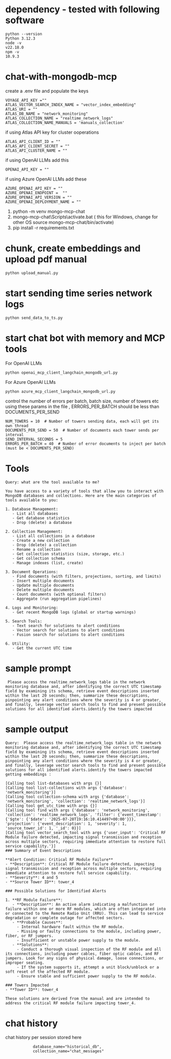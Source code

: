 # dependency - tested with following software

```
python --version
Python 3.12.3
node -v
v22.18.0
npm -v
10.9.3
```

# chat-with-mongodb-mcp
create a .env file and populate the keys

```
VOYAGE_API_KEY =""
ATLAS_VECTOR_SEARCH_INDEX_NAME = "vector_index_embedding"
ATLAS_URI = ""  
ATLAS_DB_NAME = "network_monitoring"
ATLAS_COLLECTION_NAME = "realtime_network_logs"
ATLAS_COLLECTION_NAME_MANUALS = 'manuals_collection'
```

if using Atlas API key for cluster ooperations

```
ATLAS_API_CLIENT_ID = ""
ATLAS_API_CLIENT_SECRET = ""
ATLAS_API_CLUSTER_NAME = ""
```

if using OpenAI LLMs add this

```
OPENAI_API_KEY = ""
```

if using Azure OpenAI LLMs add these 

```
AZURE_OPENAI_API_KEY = ""
AZURE_OPENAI_ENDPOINT =  ""
AZURE_OPENAI_API_VERSION = ""
AZURE_OPENAI_DEPLOYMENT_NAME = ""
```

1. python -m venv mongo-mcp-chat
1. mongo-mcp-chat\Scripts\activate.bat ( this for Windows, change for other OS source mongo-mcp-chat/bin/activate)
1. pip install -r requirements.txt

# chunk, create embeddings and upload pdf manual

```
python upload_manual.py
```
# start sending time series network logs

```
python send_data_to_ts.py
```

# start chat bot with memory and MCP tools 

For OpenAI LLMs

```
python openai_mcp_client_langchain_mongodb_url.py

```

For Azure OpenAI LLMs

```
python azure_mcp_client_langchain_mongodb_url.py
```


control the number of errors per batch, batch  size, number of towers etc using these params in the file , ERRORS_PER_BATCH should be less than DOCUMENTS_PER_SEND

```
NUM_TOWERS = 10  # Number of towers sending data, each will get its own thread
DOCUMENTS_PER_SEND = 50  # Number of documents each tower sends per interval
SEND_INTERVAL_SECONDS = 5
ERRORS_PER_BATCH = 40  # Number of error documents to inject per batch (must be < DOCUMENTS_PER_SEND)
```
# Tools 

```
Query: what are the tool available to me?

You have access to a variety of tools that allow you to interact with MongoDB databases and collections. Here are the main categories of tools available to you:

1. Database Management:
   - List all databases
   - Get database statistics
   - Drop (delete) a database

2. Collection Management:
   - List all collections in a database
   - Create a new collection
   - Drop (delete) a collection
   - Rename a collection
   - Get collection statistics (size, storage, etc.)
   - Get collection schema
   - Manage indexes (list, create)

3. Document Operations:
   - Find documents (with filters, projections, sorting, and limits)
   - Insert multiple documents
   - Update multiple documents
   - Delete multiple documents
   - Count documents (with optional filters)
   - Aggregate (run aggregation pipelines)

4. Logs and Monitoring:
   - Get recent MongoDB logs (global or startup warnings)

5. Search Tools:
   - Text search for solutions to alert conditions
   - Vector search for solutions to alert conditions
   - Fusion search for solutions to alert conditions

6. Utility:
   - Get the current UTC time
```

# sample prompt

```
 Please access the realtime_network_logs table in the network monitoring database and, after identifying the correct UTC timestamp field by examining its schema, retrieve event descriptions inserted within the last 20 seconds; then, summarize these descriptions, pinpointing any alert conditions where the severity is 4 or greater, and finally, leverage vector search tools to find and present possible solutions for all identified alerts.identify the towers impacted
```

# sample output

```
Query:  Please access the realtime_network_logs table in the network monitoring database and, after identifying the correct UTC timestamp field by examining its schema, retrieve event descriptions inserted within the last 20 seconds; then, summarize these descriptions, pinpointing any alert conditions where the severity is 4 or greater, and finally, leverage vector search tools to find and present possible solutions for all identified alerts.identify the towers impacted
getting embeddings :

[Calling tool list-databases with args {}]
[Calling tool list-collections with args {'database': 'network_monitoring'}]
[Calling tool collection-schema with args {'database': 'network_monitoring', 'collection': 'realtime_network_logs'}]
[Calling tool get_utc_time with args {}]
[Calling tool find with args {'database': 'network_monitoring', 'collection': 'realtime_network_logs', 'filter': {'event_timestamp': {'$gte': {'$date': '2025-07-28T19:16:10.414497+00:00'}}}, 'projection': {'event_description': 1, 'severity': 1, 'source_tower_id': 1, '_id': 0}}]
[Calling tool vector_search_tool with args {'user_input': 'Critical RF Module failure detected, impacting signal transmission and reception across multiple sectors, requiring immediate attention to restore full service capability.'}]
### Summary of Event Descriptions

**Alert Condition: Critical RF Module Failure**
- **Description**: Critical RF Module failure detected, impacting signal transmission and reception across multiple sectors, requiring immediate attention to restore full service capability.
- **Severity**: 4 and 5
- **Source Tower ID**: tower_4

### Possible Solutions for Identified Alerts

1. **RF Module Failure**:
   - **Description**: An active alarm indicating a malfunction or failure within one or more RF modules, which are often integrated into or connected to the Remote Radio Unit (RRU). This can lead to service degradation or complete outage for affected sectors.
   - **Probable Causes**:
     - Internal hardware fault within the RF module.
     - Missing or faulty connections to the module, including power, fiber, or RF jumpers.
     - Insufficient or unstable power supply to the module.
   - **Solutions**:
     - Conduct a thorough visual inspection of the RF module and all its connections, including power cables, fiber optic cables, and RF jumpers. Look for any signs of physical damage, loose connections, or improper seating.
     - If the system supports it, attempt a unit block/unblock or a soft reset of the affected RF module.
     - Ensure stable and sufficient power supply to the RF module.

### Towers Impacted
- **Tower ID**: tower_4

These solutions are derived from the manual and are intended to address the critical RF module failure impacting tower_4.
```

# chat history

chat history per session stored here

```
            database_name="historical_db",
            collection_name="chat_messages"
```

